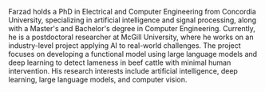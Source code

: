 Farzad holds a PhD in Electrical and Computer Engineering from Concordia University, specializing in artificial intelligence and signal processing, along with a Master's and Bachelor's degree in Computer Engineering. Currently, he is a postdoctoral researcher at McGill University, where he works on an industry-level project applying AI to real-world challenges. The project focuses on developing a functional model using large language models and deep learning to detect lameness in beef cattle with minimal human intervention. His research interests include artificial intelligence, deep learning, large language models, and computer vision.
